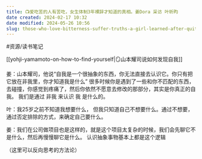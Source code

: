 ```yaml
---
title: 📺爱吃苦的人有苦吃，女生体制3年裸辞才知道的真相。姜Dora 采访 叶昕昀
date created: 2024-02-17 10:32
date modified: 2024-05-26 10:56
slug: those-who-love-bitterness-suffer-truths-a-girl-learned-after-quitting-for-3-years
---
```

#资源/读书笔记 

[[yohji-yamamoto-on-how-to-find-yourself|🪞山本耀司说如何发现自我]]

姜：山本耀司，他说“自我是一个很抽象的东西，你无法直接去认识它。你只有把它放在非我里，你才知道我是什么”
很多时候你是遇到了一些和你不匹配的东西，去碰撞，你感觉到疼痛了，然后你依然不愿意去修改的那部分，其实是你真正的自我。
我们是通过 非我 来认识 我 是什么的。

叶：我25岁之前不知道我想要什么， 但我只知道自己不想要什么。通过不想要，通过否定排除的方式，来确定自己要什么。

姜：我们在公司做项目也是这样的，就是这个项目太复杂的时候，我们会先聊它不是什么，然后再慢慢聊它是什么。
认识抽象事物基本上都是这个逻辑

（这里可以反向思考的方法论）